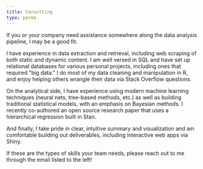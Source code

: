 ```yaml
---
title: Consulting
type: perma
---
```


If you or your company need assistance somewhere along the data analysis pipeline, I may be a good fit.

I have experience in data extraction and retrieval, including web scraping of both static and dynamic content. I am well versed in SQL and have set up relational databases for various personal projects, including ones that required "big data." I do most of my data cleaning and manipulation in R, and enjoy helping others wrangle their data via Stack Overflow questions.

On the analytical side, I have experience using modern machine learning techniques (neural nets, tree-based methods, etc.) as well as building traditional statistical models, with an emphasis on Bayesian methods. I recently co-authored an open source research paper that uses a hierarchical regression built in Stan. 

And finally, I take pride in clear, intuitive summary and visualization and am comfortable building out deliverables, including interactive web apps via Shiny.

If these are the types of skills your team needs, please reach out to me through the email listed to the left!
